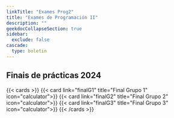 ```yaml
---
linkTitle: "Exames Prog2"
title: "Exames de Programación II"
description: ""
geekdocCollapseSection: true
sidebar:
  exclude: false
cascade:
  type: boletin
---
```



## Finais de prácticas 2024

{{< cards >}}
    {{< card link="finalG1" title="Final Grupo 1" icon="calculator">}}
    {{< card link="finalG2" title="Final Grupo 2" icon="calculator">}}
    {{< card link="finalG3" title="Final Grupo 3" icon="calculator">}}
{{< /cards >}}